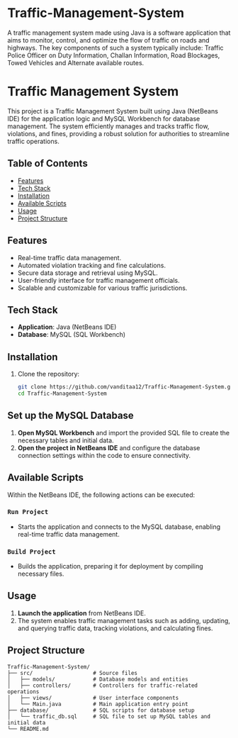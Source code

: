 # Traffic-Management-System
A traffic management system made using Java is a software application that aims to monitor, control, and optimize the flow of traffic on roads and highways. The key components of such a system typically include: Traffic Police Officer on Duty Information, Challan Information, Road Blockages, Towed Vehicles and Alternate available routes.

# Traffic Management System

This project is a Traffic Management System built using Java (NetBeans IDE) for the application logic and MySQL Workbench for database management. The system efficiently manages and tracks traffic flow, violations, and fines, providing a robust solution for authorities to streamline traffic operations.

## Table of Contents
- [Features](#features)
- [Tech Stack](#tech-stack)
- [Installation](#installation)
- [Available Scripts](#available-scripts)
- [Usage](#usage)
- [Project Structure](#project-structure)

## Features
- Real-time traffic data management.
- Automated violation tracking and fine calculations.
- Secure data storage and retrieval using MySQL.
- User-friendly interface for traffic management officials.
- Scalable and customizable for various traffic jurisdictions.

## Tech Stack
- **Application**: Java (NetBeans IDE)
- **Database**: MySQL (SQL Workbench)

## Installation

1. Clone the repository:
   ```bash
   git clone https://github.com/vanditaa12/Traffic-Management-System.git
   cd Traffic-Management-System
## Set up the MySQL Database

1. **Open MySQL Workbench** and import the provided SQL file to create the necessary tables and initial data.
2. **Open the project in NetBeans IDE** and configure the database connection settings within the code to ensure connectivity.

## Available Scripts
Within the NetBeans IDE, the following actions can be executed:

### `Run Project`
- Starts the application and connects to the MySQL database, enabling real-time traffic data management.

### `Build Project`
- Builds the application, preparing it for deployment by compiling necessary files.

## Usage
1. **Launch the application** from NetBeans IDE.
2. The system enables traffic management tasks such as adding, updating, and querying traffic data, tracking violations, and calculating fines.

## Project Structure

```plaintext
Traffic-Management-System/
├── src/                   # Source files
│   ├── models/            # Database models and entities
│   ├── controllers/       # Controllers for traffic-related operations
│   ├── views/             # User interface components
│   └── Main.java          # Main application entry point
├── database/              # SQL scripts for database setup
│   └── traffic_db.sql     # SQL file to set up MySQL tables and initial data
└── README.md

